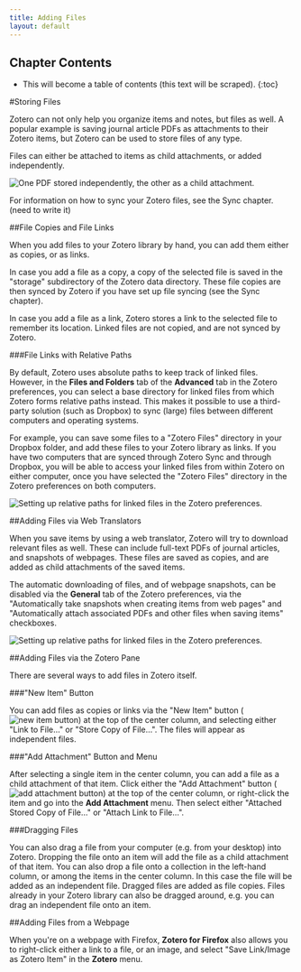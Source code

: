 ```yaml
---
title: Adding Files
layout: default
---
```


Chapter Contents
----------------
* This will become a table of contents (this text will be scraped).
{:toc}

#Storing Files

Zotero can not only help you organize items and notes, but files as well. A popular example is saving journal article PDFs as attachments to their Zotero items, but Zotero can be used to store files of any type.

Files can either be attached to items as child attachments, or added independently.

![One PDF stored independently, the other as a child attachment.](screenshots/OSX-ZS-4-0-8-file-attachment-and-independent.png)

For information on how to sync your Zotero files, see the Sync chapter. (need to write it)

##File Copies and File Links

When you add files to your Zotero library by hand, you can add them either as copies, or as links.

In case you add a file as a copy, a copy of the selected file is saved in the "storage" subdirectory of the Zotero data directory. These file copies are then synced by Zotero if you have set up file syncing (see the Sync chapter).

In case you add a file as a link, Zotero stores a link to the selected file to remember its location. Linked files are not copied, and are not synced by Zotero.

###File Links with Relative Paths

By default, Zotero uses absolute paths to keep track of linked files. However, in the **Files and Folders** tab of the **Advanced** tab in the Zotero preferences, you can select a base directory for linked files from which Zotero forms relative paths instead. This makes it possible to use a third-party solution (such as Dropbox) to sync (large) files between different computers and operating systems.

For example, you can save some files to a "Zotero Files" directory in your Dropbox folder, and add these files to your Zotero library as links. If you have two computers that are synced through Zotero Sync and through Dropbox, you will be able to access your linked files from within Zotero on either computer, once you have selected the "Zotero Files" directory in the Zotero preferences on both computers.

![Setting up relative paths for linked files in the Zotero preferences.](screenshots/OSX-ZS-4-0-8-prefs-relative-paths.png)

##Adding Files via Web Translators

When you save items by using a web translator, Zotero will try to download relevant files as well. These can include full-text PDFs of journal articles, and snapshots of webpages. These files are saved as copies, and are added as child attachments of the saved items.

The automatic downloading of files, and of webpage snapshots, can be disabled via the **General** tab of the Zotero preferences, via the "Automatically take snapshots when creating items from web pages" and "Automatically attach associated PDFs and other files when saving items" checkboxes.

![Setting up relative paths for linked files in the Zotero preferences.](screenshots/OSX-ZS-4-0-8-prefs-miscellaneous.png)

##Adding Files via the Zotero Pane

There are several ways to add files in Zotero itself.

###"New Item" Button

You can add files as copies or links via the "New Item" button (![new item button](icons/toolbar-item-add.png)) at the top of the center column, and selecting either "Link to File…" or "Store Copy of File…". The files will appear as independent files.

###"Add Attachment" Button and Menu

After selecting a single item in the center column, you can add a file as a child attachment of that item. Click either the "Add Attachment" button (![add attachment button](icons/attach.png)) at the top of the center column, or right-click the item and go into the **Add Attachment** menu. Then select either "Attached Stored Copy of File…" or "Attach Link to File…".

###Dragging Files

You can also drag a file from your computer (e.g. from your desktop) into Zotero. Dropping the file onto an item will add the file as a child attachment of that item. You can also drop a file onto a collection in the left-hand column, or among the items in the center column. In this case the file will be added as an independent file. Dragged files are added as file copies. Files already in your Zotero library can also be dragged around, e.g. you can drag an independent file onto an item.

##Adding Files from a Webpage

When you're on a webpage with Firefox, **Zotero for Firefox** also allows you to right-click either a link to a file, or an image, and select "Save Link/Image as Zotero Item" in the **Zotero** menu.
